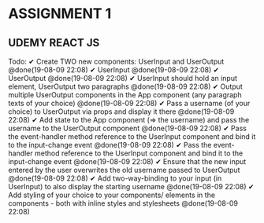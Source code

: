 # ASSIGNMENT 1

## UDEMY REACT JS

Todo:
✔ Create TWO new components: UserInput and UserOutput @done(19-08-09 22:08)
  ✔ UserInput @done(19-08-09 22:08)
  ✔ UserOutput @done(19-08-09 22:08)
✔ UserInput should hold an input element, UserOutput two paragraphs @done(19-08-09 22:08)
✔ Output multiple UserOutput components in the App component (any paragraph texts of your choice) @done(19-08-09 22:08)
✔ Pass a username (of your choice) to UserOutput via props and display it there @done(19-08-09 22:08)
✔ Add state to the App component (=> the username) and pass the username to the UserOutput component @done(19-08-09 22:08)
✔ Pass the event-handler method reference to the UserInput component and bind it to the input-change event @done(19-08-09 22:08)
✔ Pass the event-handler method reference to the UserInput component and bind it to the input-change event @done(19-08-09 22:08)
✔ Ensure that the new input entered by the user overwrites the old username passed to UserOutput @done(19-08-09 22:08)
✔ Add two-way-binding to your input (in UserInput) to also display the starting username @done(19-08-09 22:08)
✔ Add styling of your choice to your components/ elements in the components - both with inline styles and stylesheets @done(19-08-09 22:08)
